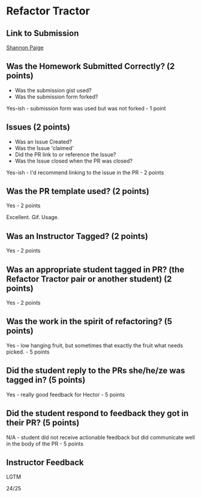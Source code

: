 # Refactor Tractor

## Link to Submission

[Shannon Paige](https://github.com/ShannonPaige/idea-box/pull/42)

## Was the Homework Submitted Correctly? (2 points)
  - Was the submission gist used?
  - Was the submission form forked?

Yes-ish - submission form was used but was not forked - 1 point

## Issues (2 points)
  - Was an Issue Created?
  - Was the Issue 'claimed'
  - Did the PR link to or reference the Issue?
  - Was the Issue closed when the PR was closed?

Yes-ish - I'd recommend linking to the issue in the PR - 2 points

## Was the PR template used? (2 points)

Yes - 2 points

Excellent. Gif. Usage.

## Was an Instructor Tagged? (2 points)

Yes - 2 points

## Was an appropriate student tagged in PR? (the Refactor Tractor pair or another student) (2 points)

Yes - 2 points

## Was the work in the spirit of refactoring? (5 points)

Yes - low hanging fruit, but sometimes that exactly the fruit what needs picked. - 5 points

## Did the student reply to the PRs she/he/ze was tagged in? (5 points)

Yes - really good feedback for Hector - 5 points

## Did the student respond to feedback they got in their PR? (5 points)

N/A - student did not receive actionable feedback but did communicate well in the body of the PR - 5 points

## Instructor Feedback

LGTM

24/25
